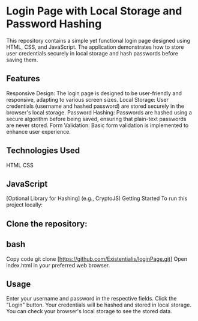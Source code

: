 
# Login Page with Local Storage and Password Hashing
This repository contains a simple yet functional login page designed using HTML, CSS, and JavaScript. The application demonstrates how to store user credentials securely in local storage and hash passwords before saving them.

## Features
Responsive Design: The login page is designed to be user-friendly and responsive, adapting to various screen sizes.
Local Storage: User credentials (username and hashed password) are stored securely in the browser's local storage.
Password Hashing: Passwords are hashed using a secure algorithm before being saved, ensuring that plain-text passwords are never stored.
Form Validation: Basic form validation is implemented to enhance user experience.
## Technologies Used
HTML
CSS
## JavaScript
[Optional Library for Hashing] (e.g., CryptoJS)
Getting Started
To run this project locally:

## Clone the repository:

## bash
Copy code
git clone [https://github.com/Existentialis/loginPage.git]
Open index.html in your preferred web browser.

## Usage
Enter your username and password in the respective fields.
Click the "Login" button. Your credentials will be hashed and stored in local storage.
You can check your browser's local storage to see the stored data.

